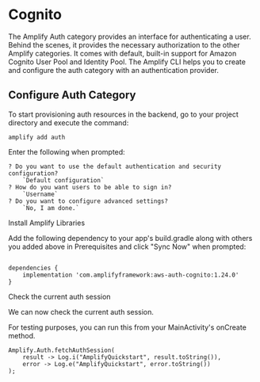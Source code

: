 # Cognito

The Amplify Auth category provides an interface for authenticating a user. Behind the scenes, it provides the necessary authorization to the other Amplify categories. It comes with default, built-in support for Amazon Cognito User Pool and Identity Pool. The Amplify CLI helps you to create and configure the auth category with an authentication provider.


## Configure Auth Category

To start provisioning auth resources in the backend, go to your project directory and execute the command:

```
amplify add auth
```

Enter the following when prompted:

```
? Do you want to use the default authentication and security configuration?
    `Default configuration`
? How do you want users to be able to sign in?
    `Username`
? Do you want to configure advanced settings?
    `No, I am done.`
```

Install Amplify Libraries

Add the following dependency to your app's build.gradle along with others you added above in Prerequisites and click "Sync Now" when prompted:

```

dependencies {
    implementation 'com.amplifyframework:aws-auth-cognito:1.24.0'
}

```


Check the current auth session

We can now check the current auth session.

For testing purposes, you can run this from your MainActivity's onCreate method.

```
Amplify.Auth.fetchAuthSession(
    result -> Log.i("AmplifyQuickstart", result.toString()),
    error -> Log.e("AmplifyQuickstart", error.toString())
);
```